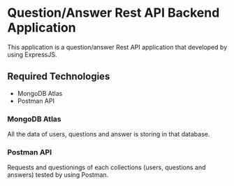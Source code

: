 # Question/Answer Rest API Backend Application

This application is a question/answer Rest API application that developed by using ExpressJS. 


## Required Technologies

- MongoDB Atlas
- Postman API

### MongoDB Atlas

All the data of users, questions and answer is storing in that database.

### Postman API

Requests and questionings of each collections (users, questions and answers) tested by using Postman.
